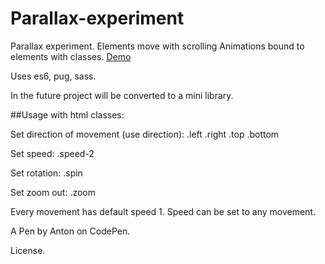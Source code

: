 # Parallax-experiment

Parallax experiment. Elements move with scrolling Animations bound to elements with classes.
[Demo](https://codepen.io/AntM/pen/YRMoLo?editors=1010)

Uses es6, pug, sass.

In the future project will be converted to a mini library.

##Usage with html classes:

Set direction of movement (use direction): .left .right .top .bottom

Set speed: .speed-2

Set rotation: .spin

Set zoom out: .zoom

Every movement has default speed 1. Speed can be set to any movement.

A Pen by Anton on CodePen.

License.
